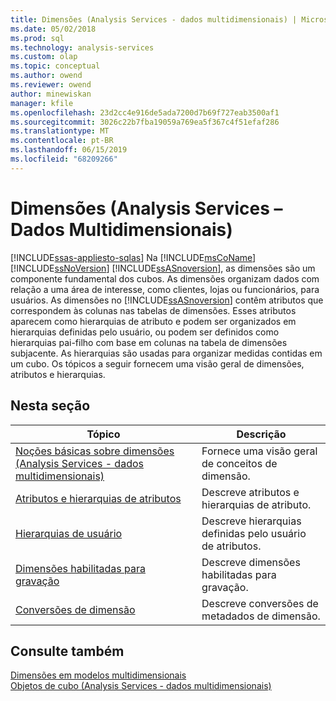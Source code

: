 ```yaml
---
title: Dimensões (Analysis Services - dados multidimensionais) | Microsoft Docs
ms.date: 05/02/2018
ms.prod: sql
ms.technology: analysis-services
ms.custom: olap
ms.topic: conceptual
ms.author: owend
ms.reviewer: owend
author: minewiskan
manager: kfile
ms.openlocfilehash: 23d2cc4e916de5ada7200d7b69f727eab3500af1
ms.sourcegitcommit: 3026c22b7fba19059a769ea5f367c4f51efaf286
ms.translationtype: MT
ms.contentlocale: pt-BR
ms.lasthandoff: 06/15/2019
ms.locfileid: "68209266"
---
```

# <a name="dimensions-analysis-services---multidimensional-data"></a>Dimensões (Analysis Services – Dados Multidimensionais)
[!INCLUDE[ssas-appliesto-sqlas](../../includes/ssas-appliesto-sqlas.md)]
  Na [!INCLUDE[msCoName](../../includes/msconame-md.md)] [!INCLUDE[ssNoVersion](../../includes/ssnoversion-md.md)] [!INCLUDE[ssASnoversion](../../includes/ssasnoversion-md.md)], as dimensões são um componente fundamental dos cubos. As dimensões organizam dados com relação a uma área de interesse, como clientes, lojas ou funcionários, para usuários. As dimensões no [!INCLUDE[ssASnoversion](../../includes/ssasnoversion-md.md)] contêm atributos que correspondem às colunas nas tabelas de dimensões. Esses atributos aparecem como hierarquias de atributo e podem ser organizados em hierarquias definidas pelo usuário, ou podem ser definidos como hierarquias pai-filho com base em colunas na tabela de dimensões subjacente. As hierarquias são usadas para organizar medidas contidas em um cubo. Os tópicos a seguir fornecem uma visão geral de dimensões, atributos e hierarquias.  
  
## <a name="in-this-section"></a>Nesta seção  
  
|Tópico|Descrição|  
|-----------|-----------------|  
|[Noções básicas sobre dimensões &#40;Analysis Services - dados multidimensionais&#41;](../../analysis-services/multidimensional-models-olap-logical-dimension-objects/dimensions-introduction.md)|Fornece uma visão geral de conceitos de dimensão.|  
|[Atributos e hierarquias de atributos](../../analysis-services/multidimensional-models-olap-logical-dimension-objects/attributes-and-attribute-hierarchies.md)|Descreve atributos e hierarquias de atributo.|  
|[Hierarquias de usuário](../../analysis-services/multidimensional-models-olap-logical-dimension-objects/user-hierarchies.md)|Descreve hierarquias definidas pelo usuário de atributos.|  
|[Dimensões habilitadas para gravação](../../analysis-services/multidimensional-models-olap-logical-dimension-objects/write-enabled-dimensions.md)|Descreve dimensões habilitadas para gravação.|  
|[Conversões de dimensão](../../analysis-services/multidimensional-models-olap-logical-dimension-objects/dimension-translations.md)|Descreve conversões de metadados de dimensão.|  
  
## <a name="see-also"></a>Consulte também  
 [Dimensões em modelos multidimensionais](../../analysis-services/multidimensional-models/dimensions-in-multidimensional-models.md)   
 [Objetos de cubo &#40;Analysis Services - dados multidimensionais&#41;](../../analysis-services/multidimensional-models-olap-logical-cube-objects/cube-objects-analysis-services-multidimensional-data.md)  
  
  
